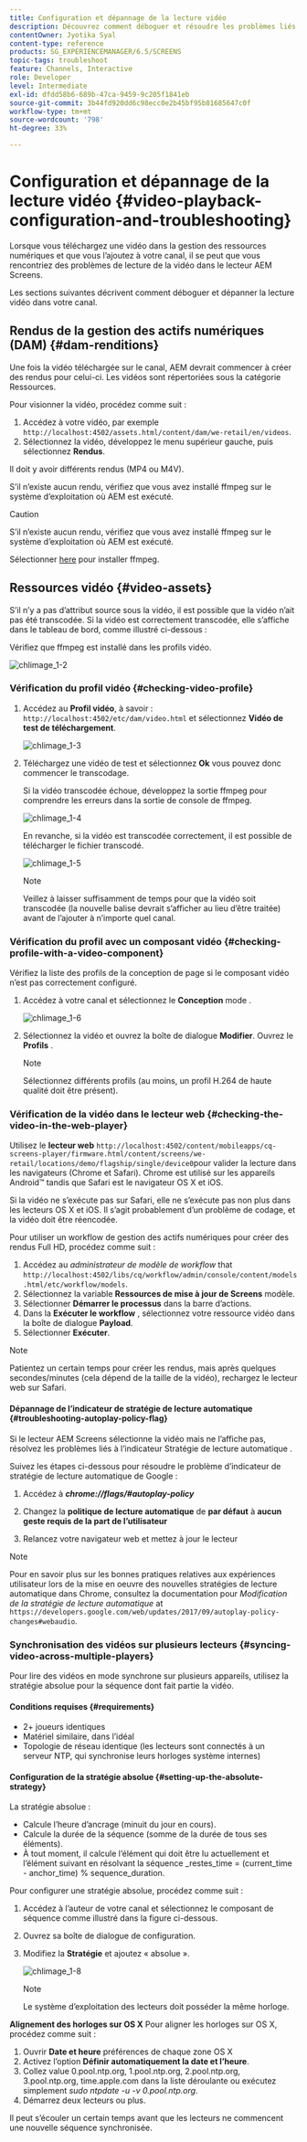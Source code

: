 ```yaml
---
title: Configuration et dépannage de la lecture vidéo
description: Découvrez comment déboguer et résoudre les problèmes liés à la lecture de vidéos dans votre canal pour AEM Screens.
contentOwner: Jyotika Syal
content-type: reference
products: SG_EXPERIENCEMANAGER/6.5/SCREENS
topic-tags: troubleshoot
feature: Channels, Interactive
role: Developer
level: Intermediate
exl-id: dfdd58b6-689b-47ca-9459-9c205f1841eb
source-git-commit: 3b44fd920dd6c98ecc0e2b45bf95b81685647c0f
workflow-type: tm+mt
source-wordcount: '798'
ht-degree: 33%

---
```


# Configuration et dépannage de la lecture vidéo {#video-playback-configuration-and-troubleshooting}

Lorsque vous téléchargez une vidéo dans la gestion des ressources numériques et que vous l’ajoutez à votre canal, il se peut que vous rencontriez des problèmes de lecture de la vidéo dans le lecteur AEM Screens.

Les sections suivantes décrivent comment déboguer et dépanner la lecture vidéo dans votre canal.

## Rendus de la gestion des actifs numériques (DAM) {#dam-renditions}

Une fois la vidéo téléchargée sur le canal, AEM devrait commencer à créer des rendus pour celui-ci. Les vidéos sont répertoriées sous la catégorie Ressources.

Pour visionner la vidéo, procédez comme suit :

1. Accédez à votre vidéo, par exemple `http://localhost:4502/assets.html/content/dam/we-retail/en/videos`.
1. Sélectionnez la vidéo, développez le menu supérieur gauche, puis sélectionnez **Rendus**.

Il doit y avoir différents rendus (MP4 ou M4V).

S’il n’existe aucun rendu, vérifiez que vous avez installé ffmpeg sur le système d’exploitation où AEM est exécuté.

>[!CAUTION]
>
>S’il n’existe aucun rendu, vérifiez que vous avez installé ffmpeg sur le système d’exploitation où AEM est exécuté.
>
>Sélectionner [here](https://www.ffmpeg.org/download.html) pour installer ffmpeg.

## Ressources vidéo {#video-assets}

S’il n’y a pas d’attribut source sous la vidéo, il est possible que la vidéo n’ait pas été transcodée. Si la vidéo est correctement transcodée, elle s’affiche dans le tableau de bord, comme illustré ci-dessous :

Vérifiez que ffmpeg est installé dans les profils vidéo.

![chlimage_1-2](assets/chlimage_1-2.png)

### Vérification du profil vidéo {#checking-video-profile}

1. Accédez au **Profil vidéo**, à savoir : `http://localhost:4502/etc/dam/video.html` et sélectionnez **Vidéo de test de téléchargement**.

   ![chlimage_1-3](assets/chlimage_1-3.png)

1. Téléchargez une vidéo de test et sélectionnez **Ok** vous pouvez donc commencer le transcodage.

   Si la vidéo transcodée échoue, développez la sortie ffmpeg pour comprendre les erreurs dans la sortie de console de ffmpeg.

   ![chlimage_1-4](assets/chlimage_1-4.png)

   En revanche, si la vidéo est transcodée correctement, il est possible de télécharger le fichier transcodé.

   ![chlimage_1-5](assets/chlimage_1-5.png)

   >[!NOTE]
   >
   >Veillez à laisser suffisamment de temps pour que la vidéo soit transcodée (la nouvelle balise devrait s’afficher au lieu d’être traitée) avant de l’ajouter à n’importe quel canal.

### Vérification du profil avec un composant vidéo {#checking-profile-with-a-video-component}

Vérifiez la liste des profils de la conception de page si le composant vidéo n’est pas correctement configuré.

1. Accédez à votre canal et sélectionnez le **Conception** mode .

   ![chlimage_1-6](assets/chlimage_1-6.png)

1. Sélectionnez la vidéo et ouvrez la boîte de dialogue **Modifier**. Ouvrez le **Profils** .

   >[!NOTE]
   >Sélectionnez différents profils (au moins, un profil H.264 de haute qualité doit être présent).

### Vérification de la vidéo dans le lecteur web {#checking-the-video-in-the-web-player}

Utilisez le **lecteur web** `http://localhost:4502/content/mobileapps/cq-screens-player/firmware.html/content/screens/we-retail/locations/demo/flagship/single/device0`pour valider la lecture dans les navigateurs (Chrome et Safari). Chrome est utilisé sur les appareils Android™ tandis que Safari est le navigateur OS X et iOS.

Si la vidéo ne s’exécute pas sur Safari, elle ne s’exécute pas non plus dans les lecteurs OS X et iOS. Il s’agit probablement d’un problème de codage, et la vidéo doit être réencodée.

Pour utiliser un workflow de gestion des actifs numériques pour créer des rendus Full HD, procédez comme suit :

1. Accédez au *administrateur de modèle de workflow* that `http://localhost:4502/libs/cq/workflow/admin/console/content/models.html/etc/workflow/models`.
1. Sélectionnez la variable **Ressources de mise à jour de Screens** modèle.
1. Sélectionner **Démarrer le processus** dans la barre d’actions.
1. Dans la **Exécuter le workflow** , sélectionnez votre ressource vidéo dans la boîte de dialogue **Payload**.
1. Sélectionner **Exécuter**.

>[!NOTE]
>
>Patientez un certain temps pour créer les rendus, mais après quelques secondes/minutes (cela dépend de la taille de la vidéo), rechargez le lecteur web sur Safari.

#### Dépannage de l’indicateur de stratégie de lecture automatique {#troubleshooting-autoplay-policy-flag}

Si le lecteur AEM Screens sélectionne la vidéo mais ne l’affiche pas, résolvez les problèmes liés à l’indicateur Stratégie de lecture automatique .

Suivez les étapes ci-dessous pour résoudre le problème d’indicateur de stratégie de lecture automatique de Google :

1. Accédez à ***chrome://flags/#autoplay-policy***
1. Changez la **politique de lecture automatique** de **par défaut** à **aucun geste requis de la part de l’utilisateur**

1. Relancez votre navigateur web et mettez à jour le lecteur

>[!NOTE]
>
>Pour en savoir plus sur les bonnes pratiques relatives aux expériences utilisateur lors de la mise en oeuvre des nouvelles stratégies de lecture automatique dans Chrome, consultez la documentation pour *Modification de la stratégie de lecture automatique* at `https://developers.google.com/web/updates/2017/09/autoplay-policy-changes#webaudio`.

### Synchronisation des vidéos sur plusieurs lecteurs {#syncing-video-across-multiple-players}

Pour lire des vidéos en mode synchrone sur plusieurs appareils, utilisez la stratégie absolue pour la séquence dont fait partie la vidéo.

#### Conditions requises {#requirements}

* 2+ joueurs identiques
* Matériel similaire, dans l’idéal
* Topologie de réseau identique (les lecteurs sont connectés à un serveur NTP, qui synchronise leurs horloges système internes)

#### Configuration de la stratégie absolue {#setting-up-the-absolute-strategy}

La stratégie absolue :

* Calcule l’heure d’ancrage (minuit du jour en cours).
* Calcule la durée de la séquence (somme de la durée de tous ses éléments).
* À tout moment, il calcule l’élément qui doit être lu actuellement et l’élément suivant en résolvant la séquence _restes_time = (current_time - anchor_time) % sequence_duration.

Pour configurer une stratégie absolue, procédez comme suit :

1. Accédez à l’auteur de votre canal et sélectionnez le composant de séquence comme illustré dans la figure ci-dessous.
1. Ouvrez sa boîte de dialogue de configuration.
1. Modifiez la **Stratégie** et ajoutez « absolue ».

   ![chlimage_1-8](assets/chlimage_1-8.png)

   >[!NOTE]
   >Le système d’exploitation des lecteurs doit posséder la même horloge.

**Alignement des horloges sur OS X** Pour aligner les horloges sur OS X, procédez comme suit :

1. Ouvrir **Date et heure** préférences de chaque zone OS X
1. Activez l’option **Définir automatiquement la date et l’heure**.
1. Collez value 0.pool.ntp.org, 1.pool.ntp.org, 2.pool.ntp.org, 3.pool.ntp.org, time.apple.com dans la liste déroulante ou exécutez simplement *sudo ntpdate -u -v 0.pool.ntp.org*.
1. Démarrez deux lecteurs ou plus.

Il peut s’écouler un certain temps avant que les lecteurs ne commencent une nouvelle séquence synchronisée.
